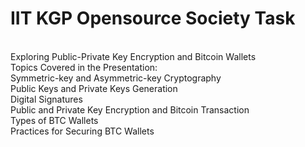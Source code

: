 <h1>IIT KGP Opensource Society Task</h1><br>
Exploring Public-Private Key Encryption and Bitcoin Wallets<br>
Topics Covered in the Presentation:<br>
Symmetric-key and Asymmetric-key Cryptography<br>
Public Keys and Private Keys Generation<br>
Digital Signatures<br>
Public and Private Key Encryption and Bitcoin Transaction<br>
Types of BTC Wallets<br>
Practices for Securing BTC Wallets<br>


